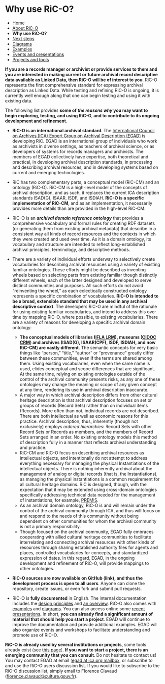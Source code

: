 # Why use RiC-O?

* [Home](index.html)
* [About RiC-O](about.html)
* **Why use RiC-O?**
* [Next steps](next-steps.html)
* [Diagrams](diagrams.html)
* [Examples](examples.html)
* [Events and presentations](events.html)
* [Projects and tools](projects-and-tools.html)


**If you are a records manager or archivist or provide services to them and you are interested in making current or future archival record descriptive data available as Linked Data, then RiC-O will be of interest to you**. RiC-O represents the first comprehensive standard for expressing archival description as Linked Data. While testing and refining RiC-O is ongoing, it is currently well enough along that one can begin testing and using it with existing data.

The following list provides **some of *the reasons why* you may want to begin exploring, testing, and using RiC-O, and to contribute to its ongoing development and refinement**.

* **RiC-O is an international archival standard**. The  [International Council on Archives (ICA) Expert Group on Archival Description (EGAD)](https://www.ica.org/en/egad-steering-committee-0) is developing RiC. EGAD is an international group of individuals who work as archivists in diverse settings, as teachers of archival science, or as developers of systems for records managers and archivists. The members of EGAD collectively have expertise, both theoretical and practical, in developing archival description standards, in processing and describing archival resources, and in developing systems based on current and emerging technologies.
* RiC has two complementary parts, a conceptual model (RiC-CM) and an ontology (RiC-O). RiC-CM is a high-level model of the concepts of archival description, and as such, it replaces the current ICA description standards ISAD(G), ISAAR, ISDF, and ISDIAH. **RiC-O is a specific implementation of RiC-CM**, and as an implementation, it necessarily provides more details than are provided in the high-level RiC-CM.
* RiC-O is an ***archival domain reference ontology*** that provides a comprehensive vocabulary and formal rules for creating RDF datasets (or generating them from existing archival metadata) that describe in a consistent way all kinds of record resources and the contexts in which they were created and used over time. As it is a domain ontology, its vocabulary and structure are intended to reflect long-established archival principles, terminology, and descriptive methods.
* There are a variety of individual efforts underway to selectively create vocabularies for describing archival resources using a variety of existing familiar ontologies. These efforts might be described as inventing wheels based on selecting parts from existing familiar though distinctly different wheels, each of the latter designed and developed to serve distinct communities and purposes. All such efforts do not avoid “reinventing the wheel,” as each eclectically constructed ontology represents a specific combination of vocabularies. **RiC-O is intended to be a broad, extensible standard that may be used in any archival descriptive context**. The developers RiC-O are mindful of the rationale for using existing familiar vocabularies, and intend to address this over time by mapping RiC-O, where possible, to existing vocabularies.
    There are a variety of reasons for developing a specific archival domain ontology:

    * **The conceptual models of libraries ([IFLA LRM](https://www.ifla.org/publications/node/11412)), museums ([CIDOC CRM](http://www.cidoc-crm.org/)) and archives (ISAD(G), ISAAR(CPF), ISDF, ISDIAH, and now RiC-CM) are vastly different**. The semantic concepts for very basic things like “person,” “title,” “author” or “provenance” greatly differ between these communities, even if the terms are shared among them. Using existing vocabularies, even when the same name is used, elides conceptual and scope differences that are significant. At the same time, relying on existing ontologies outside of the control of the archival community presents risks, as any one of these ontologies may change the meaning or scope of any given concept at any time, rendering its use in archival description inaccurate.
    * A major way in which archival description differs from other cultural heritage description is that archival description focuses on set or groups of records (Record Sets) rather than on individual items (Records). More often than not, individual records are not described. There are both intellectual as well as economic reasons for this practice. Archival description, thus, inherently (though not exclusively) employs *ordered hierarchies*: Record Sets with other Record Sets or Records as members, and the members of Record Sets arranged in an order. No existing ontology models this method of description fully in a manner that reflects archival understanding and practice.
    * RiC-CM and RiC-O focus on describing archival resources as intellectual objects, and intentionally do not attempt to address everything necessary for managing the physical Instantiations of the intellectual objects. There is nothing inherently archival about the management of analog or digital records (that is, the Instantiations), as managing the physical instantiations is a common requirement for all cultural heritage domains. RiC is designed, though, with the expectation that it may be extended using cross-domain ontologies specifically addressing technical data needed for the management of instantiations, for example, [PREMIS](https://www.loc.gov/standards/premis/).
    * As an archival domain ontology, RiC-O is and will remain under the control of the archival community through ICA, and thus will focus on and respond to the needs of this community without being dependent on other communities for whom the archival community is not a primary responsibility.
    * Though focused on the archival community, EGAD fully embraces cooperating with allied cultural heritage communities to facilitate interrelating and connecting archival resources with other kinds of resources through sharing established authority files for agents and places, controlled vocabularies for concepts, and standardized expression of dates. In this regard, EGAD, in the ongoing development and refinement of RiC-O, will provide mappings to other ontologies.
    
* **RiC-O sources are now available on GitHub (link), and thus the development process is open to all users**. Anyone can clone the repository, create issues, or even fork and submit pull requests.
* RiC-O is **fully documented** in English. The internal documentation includes the [design principles](https://www.ica.org/standards/RiC/ontology.html#design-principles) and [an overview](https://www.ica.org/standards/RiC/ontology.html#understanding-RiCO). RiC-O also comes with [examples](examples.html) and [diagrams](diagrams.html). You can also access online some [recent presentations](events.html). In short, **you can already find a significant amount of material that should help you start a project**. EGAD will continue to improve the documentation and provide additional examples. EGAD will also organize events and workshops to facilitate understanding and promote use of RiC-O.

**RiC-O is already used by several institutions or projects**, some tools already exist (see [this page](projects-and-tools.html)). **If you want to start a project, there is an emerging community that you can consult**. Do not hesitate to contact us! You may contact EGAD at email ([egad at ica.org mailbox](mailto:egad@ica.org), or subscribe to and use the RiC-O users discussion list. If you would like to subscribe to the RiC-O discussion list, simply email to Florence Clavaud ([florence.clavaud@culture.gouv.fr](mailto:florence.clavaud@culture.gouv.fr)).
